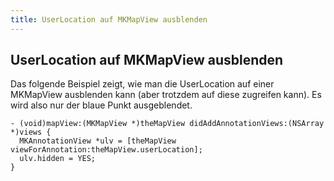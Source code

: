 ```yaml
---
title: UserLocation auf MKMapView ausblenden
---
```


## UserLocation auf MKMapView ausblenden

Das folgende Beispiel zeigt, wie man die UserLocation auf einer MKMapView ausblenden kann (aber trotzdem auf diese zugreifen kann). Es wird also nur der blaue Punkt ausgeblendet.

```objective_c
- (void)mapView:(MKMapView *)theMapView didAddAnnotationViews:(NSArray *)views {
  MKAnnotationView *ulv = [theMapView viewForAnnotation:theMapView.userLocation];
  ulv.hidden = YES;
}
```
